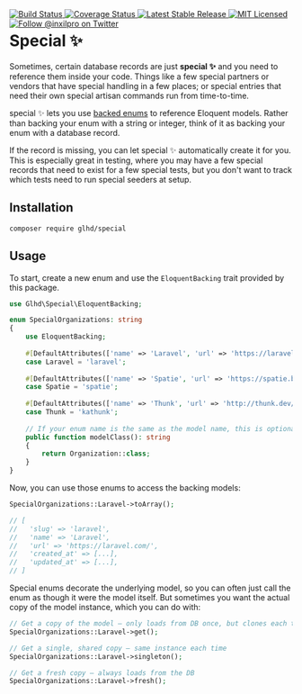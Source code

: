 <div style="float: right;">
	<a href="https://github.com/glhd/special/actions" target="_blank">
		<img 
			src="https://github.com/glhd/special/workflows/PHPUnit/badge.svg" 
			alt="Build Status" 
		/>
	</a>
	<a href="https://codeclimate.com/github/glhd/special/test_coverage" target="_blank">
		<img 
			src="https://api.codeclimate.com/v1/badges/17364871b7617d29896e/test_coverage" 
			alt="Coverage Status" 
		/>
	</a>
	<a href="https://packagist.org/packages/glhd/special" target="_blank">
        <img 
            src="https://poser.pugx.org/glhd/special/v/stable" 
            alt="Latest Stable Release" 
        />
	</a>
	<a href="./LICENSE" target="_blank">
        <img 
            src="https://poser.pugx.org/glhd/special/license" 
            alt="MIT Licensed" 
        />
    </a>
    <a href="https://twitter.com/inxilpro" target="_blank">
        <img 
            src="https://img.shields.io/twitter/follow/inxilpro?style=social" 
            alt="Follow @inxilpro on Twitter" 
        />
    </a>
</div>

# Special ✨

Sometimes, certain database records are just **special ✨** and you need to
reference them inside your code. Things like a few special partners or vendors
that have special handling in a few places; or special entries that need their
own special artisan commands run from time-to-time.

special ✨ lets you use [backed enums](https://www.php.net/manual/en/language.enumerations.backed.php)
to reference Eloquent models. Rather than backing your enum with a string or
integer, think of it as backing your enum with a database record.

If the record is missing, you can let special ✨ automatically create it for
you. This is especially great in testing, where you may have a few special
records that need to exist for a few special tests, but you don't want to 
track which tests need to run special seeders at setup.

## Installation

```shell
composer require glhd/special
```

## Usage

To start, create a new enum and use the `EloquentBacking` trait provided by 
this package.

```php
use Glhd\Special\EloquentBacking;

enum SpecialOrganizations: string
{
	use EloquentBacking;
	
	#[DefaultAttributes(['name' => 'Laravel', 'url' => 'https://laravel.com/'])]
	case Laravel = 'laravel';
	
	#[DefaultAttributes(['name' => 'Spatie', 'url' => 'https://spatie.be/'])]
	case Spatie = 'spatie';
	
	#[DefaultAttributes(['name' => 'Thunk', 'url' => 'http://thunk.dev/'])]
	case Thunk = 'kathunk';
	
	// If your enum name is the same as the model name, this is optional
	public function modelClass(): string
	{
		return Organization::class;
	}
}
```

Now, you can use those enums to access the backing models:

```php
SpecialOrganizations::Laravel->toArray();

// [
//   'slug' => 'laravel',
//   'name' => 'Laravel',
//   'url' => 'https://laravel.com/',
//   'created_at' => [...],
//   'updated_at' => [...],
// ]
```

Special enums decorate the underlying model, so you can often just call
the enum as though it were the model itself. But sometimes you want the
actual copy of the model instance, which you can do with:

```php
// Get a copy of the model — only loads from DB once, but clones each time
SpecialOrganizations::Laravel->get();

// Get a single, shared copy — same instance each time
SpecialOrganizations::Laravel->singleton();

// Get a fresh copy — always loads from the DB
SpecialOrganizations::Laravel->fresh();
```
